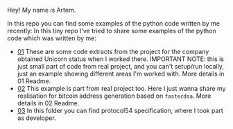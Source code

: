 Hey! My name is Artem.

In this repo you can find some examples of the python code written by me recently:
In this tiny repo I've tried to share some examples of the python code which was written by me:

- [01](01) These are some code extracts from the project for the company obtained Unicorn status when I worked there. 
IMPORTANT NOTE:
  this is just small part of code from real project, and you can't setup/run locally, just an example showing different areas I'm worked with.
  More details in 01 Readme.
- [02](02) This example is part from real project too. Here I just wanna share my realisation for bitcoin address generation based on `fastecdsa`. More details in 02 Readme.
- [03](03) In this folder you can find protocol54 specification, where I took part as developer.